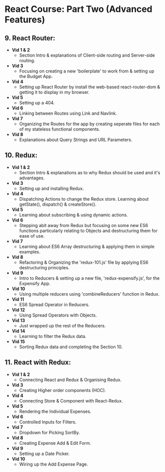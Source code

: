 # React Course: Part Two (Advanced Features)

## 9. React Router:
* **Vid 1 & 2** 
    - Section Intro & explanations of Client-side routing and Server-side routing.
* **Vid 3** 
    - Focusing on creating a new 'boilerplate' to work from & setting up the Budget App.
* **Vid 4**
    - Setting up React Router by install the web-based react-router-dom & getting it to display in my browser.
* **Vid 5** 
    - Setting up a 404.
* **Vid 6** 
    - Linking between Routes using Link and Navlink.
* **Vid 7**
    - Organizing the Routes for the app by creating seperate files for each of my stateless functional components.
* **Vid 8**
    - Explanations about Query Strings and URL Parameters.

## 10. Redux:
* **Vid 1 & 2**
    - Section Intro & explanations as to why Redux should be used and it's advantages.
* **Vid 3**
    - Setting up and installing Redux.
* **Vid 4**
    - Dispatching Actions to change the Redux store. Learning about getState(), dispatch() & createStore().
* **Vid 5**
    - Learning about subscribing & using dynamic actions.
* **Vid 6**
    - Stepping abit away from Redux but focusing on some new ES6 functions particularly relating to Objects and destructuring them for ease of use.
* **Vid 7**
    - Learning about ES6 Array destructuring & applying them in simple examples.
* **Vid 8**
    - Refactoring & Organizing the 'redux-101.js' file by applying ES6 destructuring principles.
* **Vid 9**
    - Intro to Reducers & setting up a new file, 'redux-expensify.js', for the Expensify App.
* **Vid 10**
    - Using multiple reducers using 'combineReducers' function in Redux.
* **Vid 11**
    - ES6 Spread Operator in Reducers.
* **Vid 12**
    - Using Spread Operators with Objects.
* **Vid 13**
    - Just wrapped up the rest of the Reducers.
* **Vid 14** 
    - Learning to filter the Redux data.
* **Vid 15**
    - Sorting Redux data and completing the Section 10.

## 11. React with Redux:
* **Vid 1 & 2**
    - Connecting React and Redux & Organising Redux.
* **Vid 3**
    - Creating Higher order components (HOC).
* **Vid 4**
    - Connecting Store & Component with React-Redux.
* **Vid 5**
    - Rendering the Individual Expenses.
* **Vid 6**
    - Controlled Inputs for Filters.
* **Vid 7**
    - Dropdown for Picking SortBy.
* **Vid 8**
    - Creating Expense Add & Edit Form.
* **Vid 9**
    - Setting up a Date Picker.
* **Vid 10**
    - Wiring up the Add Expense Page.